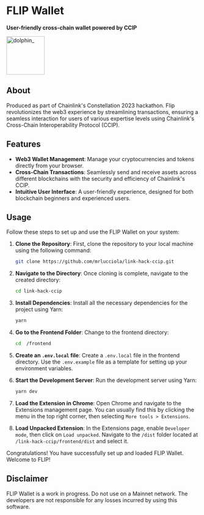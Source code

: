 # FLIP Wallet 
**User-friendly cross-chain wallet powered by CCIP**

<img src="https://github.com/mrlucciola/link-hack-ccip/assets/94624740/317f24a2-8f40-4cca-877d-b62612c5d49b" width="100" height="100" alt="dolphin_">

## About

Produced as part of Chainlink's Constellation 2023 hackathon.
Flip revolutionizes the web3 experience by streamlining transactions, ensuring a seamless interaction for users of various expertise levels using Chainlink's Cross-Chain Interoperability Protocol (CCIP).

## Features

- **Web3 Wallet Management**: Manage your cryptocurrencies and tokens directly from your browser.
- **Cross-Chain Transactions**: Seamlessly send and receive assets across different blockchains with the security and efficiency of Chainlink's CCIP.
- **Intuitive User Interface**: A user-friendly experience, designed for both blockchain beginners and experienced users.

## Usage

Follow these steps to set up and use the FLIP Wallet on your system:

1. **Clone the Repository**: First, clone the repository to your local machine using the following command:
   ```bash
   git clone https://github.com/mrlucciola/link-hack-ccip.git
   ```
2. **Navigate to the Directory**: Once cloning is complete, navigate to the created directory:
   ```bash
   cd link-hack-ccip
   ```
3. **Install Dependencies**: Install all the necessary dependencies for the project using Yarn:
   ```bash
   yarn
   ```
4. **Go to the Frontend Folder**: Change to the frontend directory:
   ```bash
   cd  /frontend
   ```
5. **Create an `.env.local` file**: Create a `.env.local` file in the frontend directory. Use the `.env.example` file as a template for setting up your environment variables.

6. **Start the Development Server**: Run the development server using Yarn:
   ```bash
   yarn dev
   ```
7. **Load the Extension in Chrome**: Open Chrome and navigate to the Extensions management page. You can usually find this by clicking the menu in the top right corner, then selecting `More tools > Extensions`.

8. **Load Unpacked Extension**: In the Extensions page, enable `Developer mode`, then click on `Load unpacked`. Navigate to the `/dist` folder located at `/link-hack-ccip/frontend/dist` and select it.

Congratulations! You have successfully set up and loaded FLIP Wallet. Welcome to FLIP!

   

## Disclaimer

FLIP Wallet is a work in progress. Do not use on a Mainnet network. The developers are not responsible for any losses incurred by using this software.
